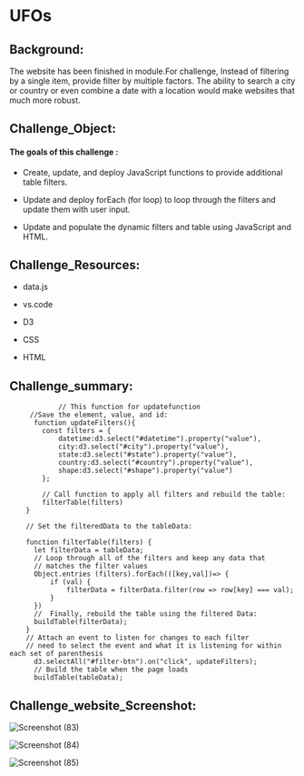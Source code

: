 # UFOs

## Background:


The website has been finished in module.For challenge, Instead of filtering by a single item,  provide filter by multiple factors. The ability to search a city or country or even combine a date with a location would make websites that much more robust.

## Challenge_Object:

####  The goals of this challenge :

*  Create, update, and deploy JavaScript functions to provide additional table filters.


*  Update and deploy forEach (for loop) to loop through the filters and update them with user input.


*  Update and populate the dynamic filters and table using JavaScript and HTML.


## Challenge_Resources:

*  data.js

* vs.code

*  D3

*  CSS

* HTML



## Challenge_summary:



                // This function for updatefunction 
         //Save the element, value, and id:
          function updateFilters(){
            const filters = {
                datetime:d3.select("#datetime").property("value"),
                city:d3.select("#city").property("value"),
                state:d3.select("#state").property("value"),
                country:d3.select("#country").property("value"),
                shape:d3.select("#shape").property("value")
            };

            // Call function to apply all filters and rebuild the table:
            filterTable(filters)
        }

        // Set the filteredData to the tableData:

        function filterTable(filters) {
          let filterData = tableData;
          // Loop through all of the filters and keep any data that
          // matches the filter values
          Object.entries (filters).forEach(([key,val])=> {
              if (val) {
                  filterData = filterData.filter(row => row[key] === val);
              } 
          })
          //  Finally, rebuild the table using the filtered Data:
          buildTable(filterData); 
        }
        // Attach an event to listen for changes to each filter
        // need to select the event and what it is listening for within each set of parenthesis
          d3.selectAll("#filter-btn").on("click", updateFilters);
          // Build the table when the page loads
          buildTable(tableData);
          
          
          
 ## Challenge_website_Screenshot:
 
 
 







![Screenshot (83)](https://user-images.githubusercontent.com/65969608/90325384-9e99c500-df40-11ea-82aa-af3ee2ee93a3.png)






![Screenshot (84)](https://user-images.githubusercontent.com/65969608/90325392-aa858700-df40-11ea-9178-5f0e26bc0226.png)







![Screenshot (85)](https://user-images.githubusercontent.com/65969608/90325417-fb957b00-df40-11ea-87fe-f97bfa1fa5e6.png)


